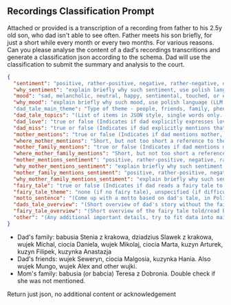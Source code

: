 ## Recordings Classification Prompt

Attached or provided is a transcription of a recording from father to his 2.5y old son, who dad isn't able to see often. Father meets his son briefly, for just a short while every month or every two months. For various reasons. Can you please analyse the content of a dad's recordings transcritions and generate a classification json according to the schema. Dad will use the classification to submit the summary and analysis to the court.

```json
{
  "sentiment": "positive, rather-positive, negative, rather-negative, or neutral (overall sentiment and tone of the recording)",
  "why_sentiment": "explain briefly why such sentiment, use polish language (LLM audit)",
  "mood": "sad, melancholic, neutral, happy, sentimental, touched, or enthusiastic (mood of the recording; choose the dominating one; don't use sentimental or touched just because dad misses son, only use those if dad is predominantly sentimental or touched)",
  "why_mood": "explain briefly why such mood, use polish language (LLM audit)"
  "dad_tale_main_theme": "Type of theme - people, friends, family, phenomena, places, animals, activities, education, innovation, AI, etc. (Choose a single, reasonably granular item for recordings bucketing)",
  "dad_tale_topics": "(List of items in JSON style, single words only. Main topics without reference to the fairy tale. These will be used for the tags cloud)",
  "dad_love": "true or false (Indicates if dad explicitly expresses love to his son)",
  "dad_miss": "true or false (Indicates if dad explicitly mentions that he misses his son)",
  "mother_mentions": "true or false (Indicates if dad mentions mother, even if only briefly)",
  "where_mother_mentions": "Short, but not too short a reference to the context in which mother was mentioned, in Polish (LLM audit)",
  "mother_family_mentions": "true or false (Indicates if dad mentions mother’s family, even if only briefly. Be careful to distinguish between dad's family and friends and mom's family)",
  "where_mother_family_mentions": "Short, but not too short a reference to the context in which mother’s family was mentioned, in Polish (LLM audit)",
  "mother_mentions_sentiment": "positive, rather-positive, negative, rather-negative, neutral, or none (Dad's sentiment or tone towards mother; use 'none' if not mentioned)",
  "why_mother_mentions_sentiment": "explain briefly why such sentiment, none if not mentioned",
  "mother_family_mentions_sentiment": "positive, rather-positive, negative, rather-negative, neutral, or none (Dad's sentiment or tone towards mother’s family; use 'none' if not mentioned)",
  "why_mother_family_mentions_sentiment": "explain briefly why such sentiment, none if not mentioned",
  "fairy_tale": "true or false (Indicates if dad reads a fairy tale to son)",
  "fairy_tale_theme": "none (if no fairy tale), unspecified (if difficult to determine), winnie the pooh, mis uszatek, dragons, dinosaurs, etc.",
  "motto_sentence": "(Come up with a motto based on dad's tale, in Polish. Avoid overly mentioning love, as it is common in every recording)",
  "dads_tale_overview": "(Short overview of dad's story without the fairy tale, keep it positive and in Polish. Can include a song, poem, or other non-fairy tale elements. In that case provide a short overview of a song or poem)",
  "fairy_tale_overview": "(Short overview of the fairy tale told/read by dad, keep it positive and in Polish. Use 'none' if no fairy tale)",
  "other": "(Any additional important details, try to fit data into main elements)"
}

```

- Dad's family: babusia Stenia z krakowa, dziadzius Slawek z krakowa, wujek Michal, ciocia Daniela, wujek Mikolaj, ciocia Marta, kuzyn Arturek, kuzyn Filipek, kuzynka Anastazja
- Dad's friends: wujek Seweryn, ciocia Malgosia, kuzynka Hania. Also wujek Mungo, wujek Alex and other wujki.
- Mom's family: babusia (or babcia) Teresa z Dobronia. Double check if she was not mentioned.

Return just json, no additional content or acknowledgement